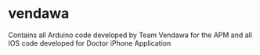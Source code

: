 # vendawa
Contains all Arduino code developed by Team Vendawa for the APM and all IOS code developed for Doctor iPhone Application
